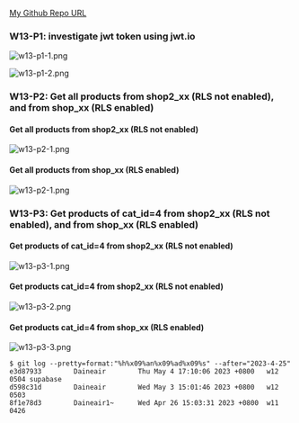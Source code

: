 [My Github Repo URL](https://github.com/Daineair/1112-2A-db-demo-410410228)

### W13-P1: investigate jwt token using jwt.io

![w13-p1-1.png](https://jiewhttktusvivcyqnki.supabase.co/storage/v1/object/public/demo_28/md_28_img/w13-p1-1.png?t=2023-05-10T05%3A57%3A59.634Z)

![w13-p1-2.png](https://jiewhttktusvivcyqnki.supabase.co/storage/v1/object/public/demo_28/md_28_img/w13-p1-2.png?t=2023-05-10T05%3A58%3A51.356Z)

### W13-P2: Get all products from shop2_xx (RLS not enabled), and from shop_xx (RLS enabled)
 
#### Get all products from shop2_xx (RLS not enabled)
 
![w13-p2-1.png](https://jiewhttktusvivcyqnki.supabase.co/storage/v1/object/public/demo_28/md_28_img/w13-p2-1.png?t=2023-05-10T10%3A23%3A47.363Z)
 
#### Get all products from shop_xx (RLS enabled)
 
![w13-p2-1.png](https://jiewhttktusvivcyqnki.supabase.co/storage/v1/object/public/demo_28/md_28_img/w13-p2-2.png?t=2023-05-10T10%3A24%3A06.105Z)

### W13-P3: Get products of cat_id=4 from shop2_xx (RLS not enabled), and from shop_xx (RLS enabled)
 
#### Get products of cat_id=4 from shop2_xx (RLS not enabled)
 
![w13-p3-1.png](https://jiewhttktusvivcyqnki.supabase.co/storage/v1/object/public/demo_28/md_28_img/w13-p3-1.png?t=2023-05-10T10%3A24%3A34.270Z)
 
#### Get products cat_id=4 from shop2_xx (RLS not enabled)
 
![w13-p3-2.png](https://jiewhttktusvivcyqnki.supabase.co/storage/v1/object/public/demo_28/md_28_img/w13-p3-2.png?t=2023-05-10T10%3A24%3A54.668Z)
 
#### Get products cat_id=4 from shop_xx (RLS enabled)
 
![w13-p3-3.png](https://jiewhttktusvivcyqnki.supabase.co/storage/v1/object/public/demo_28/md_28_img/w13-p3-3.png?t=2023-05-10T10%3A25%3A29.882Z)

```
$ git log --pretty=format:"%h%x09%an%x09%ad%x09%s" --after="2023-4-25"
e3d87933        Daineair        Thu May 4 17:10:06 2023 +0800   w12 0504 supabase
d598c31d        Daineair        Wed May 3 15:01:46 2023 +0800   w12 0503
8f1e78d3        Daineair1~      Wed Apr 26 15:03:31 2023 +0800  w11 0426
```
